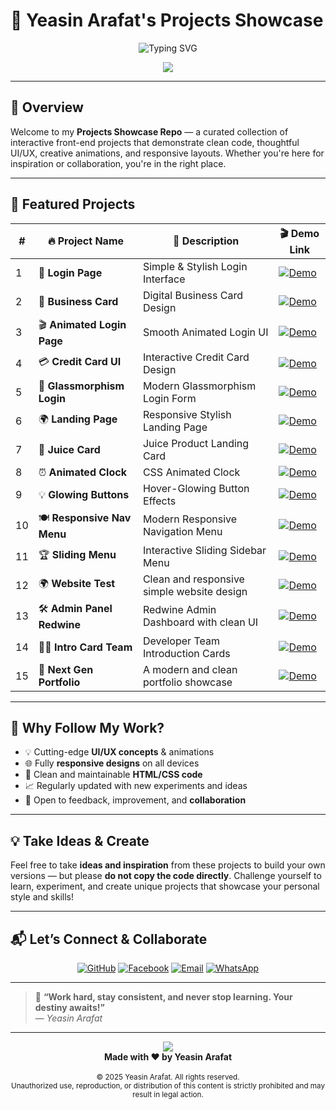 # 🚀 Yeasin Arafat's **Projects Showcase**

<p align="center">
  <img src="https://readme-typing-svg.herokuapp.com?font=Fira+Code&size=28&pause=1000&color=00D8FF&width=600&lines=Welcome+to+Projects+Playground;Crafted+with+❤️+by+Yeasin+Arafat" alt="Typing SVG" />
</p>

<p align="center">
  <img src="https://capsule-render.vercel.app/api?type=waving&color=0:00d8ff,100:0e1538&height=120&section=header&text=✨%20My%20Creative%20Works%20✨&fontSize=30&fontColor=ffffff"/>
</p>

---

## 🧠 **Overview**

Welcome to my **Projects Showcase Repo** — a curated collection of interactive front-end projects that demonstrate clean code, thoughtful UI/UX, creative animations, and responsive layouts. Whether you're here for inspiration or collaboration, you're in the right place.

---

## 🌟 **Featured Projects**

<div align="center">

| #  | 🔥 Project Name              | 🚀 Description                            | 🎬 Demo Link                                                                 |
|----|-----------------------------|-------------------------------------------|------------------------------------------------------------------------------|
| 1  | 🔐 **Login Page**            | Simple & Stylish Login Interface          | [![Demo](https://img.shields.io/badge/Live-Demo-blue?style=for-the-badge)](https://yeasinoncode98.github.io/Projects-Showcase/01_Login_Page/) |
| 2  | 💼 **Business Card**         | Digital Business Card Design              | [![Demo](https://img.shields.io/badge/Live-Demo-blue?style=for-the-badge)](https://yeasinoncode98.github.io/Projects-Showcase/02_Business_Card/) |
| 3  | 🎬 **Animated Login Page**   | Smooth Animated Login UI                  | [![Demo](https://img.shields.io/badge/Live-Demo-blue?style=for-the-badge)](https://yeasinoncode98.github.io/Projects-Showcase/03_Animated_LoginPage/) |
| 4  | 💳 **Credit Card UI**        | Interactive Credit Card Design            | [![Demo](https://img.shields.io/badge/Live-Demo-blue?style=for-the-badge)](https://yeasinoncode98.github.io/Projects-Showcase/04_Credit_Card/) |
| 5  | 🧊 **Glassmorphism Login**   | Modern Glassmorphism Login Form           | [![Demo](https://img.shields.io/badge/Live-Demo-blue?style=for-the-badge)](https://yeasinoncode98.github.io/Projects-Showcase/05_Modern_Glassmorphism_Login_Form/) |
| 6  | 🌍 **Landing Page**          | Responsive Stylish Landing Page           | [![Demo](https://img.shields.io/badge/Live-Demo-blue?style=for-the-badge)](https://yeasinoncode98.github.io/Projects-Showcase/06_Landing_Page_/) |
| 7  | 🧃 **Juice Card**            | Juice Product Landing Card                | [![Demo](https://img.shields.io/badge/Live-Demo-blue?style=for-the-badge)](https://yeasinoncode98.github.io/Projects-Showcase/07_Juice_Card_Landing_Page/) |
| 8  | ⏰ **Animated Clock**        | CSS Animated Clock                        | [![Demo](https://img.shields.io/badge/Live-Demo-blue?style=for-the-badge)](https://yeasinoncode98.github.io/Projects-Showcase/08_Animated_Clock/) |
| 9  | 💡 **Glowing Buttons**       | Hover-Glowing Button Effects              | [![Demo](https://img.shields.io/badge/Live-Demo-blue?style=for-the-badge)](https://yeasinoncode98.github.io/Projects-Showcase/09_Glowing_Buttons/) |
| 10 | 🍽️ **Responsive Nav Menu**   | Modern Responsive Navigation Menu         | [![Demo](https://img.shields.io/badge/Live-Demo-blue?style=for-the-badge)](https://yeasinoncode98.github.io/Projects-Showcase/10_Menu_NavBar_/) |
| 11 | 🏆 **Sliding Menu**          | Interactive Sliding Sidebar Menu          | [![Demo](https://img.shields.io/badge/Live-Demo-blue?style=for-the-badge)](https://yeasinoncode98.github.io/Projects-Showcase/11_Sliding_Menu/) |
| 12 | 🌍 **Website Test**          | Clean and responsive simple website design| [![Demo](https://img.shields.io/badge/Live-Demo-blue?style=for-the-badge)](https://yeasinoncode98.github.io/Projects-Showcase/12_Website_Test/) |
| 13 | 🛠️ **Admin Panel Redwine**   | Redwine Admin Dashboard with clean UI     | [![Demo](https://img.shields.io/badge/Live-Demo-blue?style=for-the-badge)](https://yeasinoncode98.github.io/Projects-Showcase/13_Admin_Panel_Redwine/) |
| 14 | 👨‍💻 **Intro Card Team**       | Developer Team Introduction Cards         | [![Demo](https://img.shields.io/badge/Live-Demo-blue?style=for-the-badge)](https://yeasinoncode98.github.io/Projects-Showcase/14_Intro_Card_Team/) |
| 15 | 🚀 **Next Gen Portfolio**    | A modern and clean portfolio showcase     | [![Demo](https://img.shields.io/badge/Live-Demo-blue?style=for-the-badge)](https://yeasinoncode98.github.io/Projects-Showcase/15_Test_Portfolio/) |


</div>

---

## 🎯 Why Follow My Work?

- 💡 Cutting-edge **UI/UX concepts** & animations  
- 🌐 Fully **responsive designs** on all devices  
- 🧼 Clean and maintainable **HTML/CSS code**  
- 📈 Regularly updated with new experiments and ideas  
- 🤝 Open to feedback, improvement, and **collaboration**  

---

## 💡 Take Ideas & Create

Feel free to take **ideas and inspiration** from these projects to build your own versions — but please **do not copy the code directly**. Challenge yourself to learn, experiment, and create unique projects that showcase your personal style and skills!

---

## 📬 Let’s Connect & Collaborate

<p align="center">
  <a href="https://github.com/Yeasinoncode98" target="_blank"><img alt="GitHub" src="https://img.shields.io/badge/GitHub-Yeasinoncode98-181717?style=for-the-badge&logo=github"/></a>
  <a href="https://www.facebook.com/share/1ZzfjaPmq6/?mibextid=wwXIfr" target="_blank"><img alt="Facebook" src="https://img.shields.io/badge/Facebook-Yeasin%20Arafat-1877F2?style=for-the-badge&logo=facebook"/></a>
  <a href="mailto:devoncode98@gmail.com" target="_blank"><img alt="Email" src="https://img.shields.io/badge/Email-devoncode98@gmail.com-D14836?style=for-the-badge&logo=gmail"/></a>
  <a href="https://wa.me/8801627800198" target="_blank"><img alt="WhatsApp" src="https://img.shields.io/badge/WhatsApp-+8801627800198-25D366?style=for-the-badge&logo=whatsapp"/></a>
</p>

---

> 💬 **“Work hard, stay consistent, and never stop learning. Your destiny awaits!”**  
> — *Yeasin Arafat*  

---

<p align="center">
  <img src="https://capsule-render.vercel.app/api?type=waving&color=0e1538&height=100&section=footer"/>
  <br>
  <b>Made with ❤️ by Yeasin Arafat</b>
  <br><br>
  <small>© 2025 Yeasin Arafat. All rights reserved.</small>
  <br>
  <small>Unauthorized use, reproduction, or distribution of this content is strictly prohibited and may result in legal action.</small>
</p>
